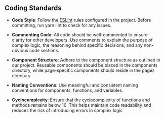 

## Coding Standards

* **Code Style**: Follow the [ESLint](https://eslint.org/docs/latest/use/getting-started) rules configured in the project. Before committing, run yarn lint to check for any issues.
  
* **Commenting Code**: All code should be well-commented to ensure clarity for other developers. Use comments to explain the purpose of complex logic, the reasoning behind specific decisions, and any non-obvious code sections.
  
* **Component Structure**: Adhere to the component structure as outlined in our project. Reusable components should be placed in the components directory, while page-specific components should reside in the pages directory.
  
* **Naming Conventions**: Use meaningful and consistent naming conventions for components, functions, and variables.
  
* **Cyclocomplexity**: Ensure that the [cyclocomplexity](https://www.perforce.com/blog/qac/what-cyclomatic-complexity) of functions and methods remains below 10. This helps maintain code readability and reduces the risk of introducing errors in complex logic
